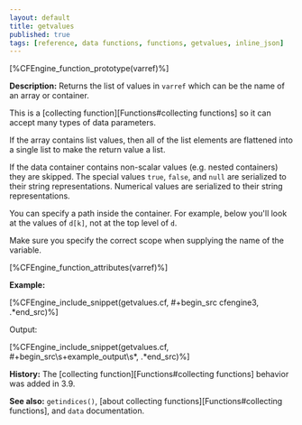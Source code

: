 ```yaml
---
layout: default
title: getvalues
published: true
tags: [reference, data functions, functions, getvalues, inline_json]
---
```


[%CFEngine_function_prototype(varref)%]

**Description:** Returns the list of values in `varref` which can be
the name of an array or container.

This is a [collecting function][Functions#collecting functions] so it can accept many types of data parameters.

If the array contains list values, then all of the list elements are flattened 
into a single list to make the return value a list.

If the data container contains non-scalar values (e.g. nested
containers) they are skipped.  The special values `true`, `false`, and
`null` are serialized to their string representations.  Numerical
values are serialized to their string representations.

You can specify a path inside the container. For example, below you'll
look at the values of `d[k]`, not at the top level of `d`.

Make sure you specify the correct scope when supplying the name of the
variable.

[%CFEngine_function_attributes(varref)%]

**Example:**

[%CFEngine_include_snippet(getvalues.cf, #\+begin_src cfengine3, .*end_src)%]

Output:

[%CFEngine_include_snippet(getvalues.cf, #\+begin_src\s+example_output\s*, .*end_src)%]

**History:** The [collecting function][Functions#collecting functions] behavior was added in 3.9.

**See also:** `getindices()`, [about collecting functions][Functions#collecting functions], and `data` documentation.
